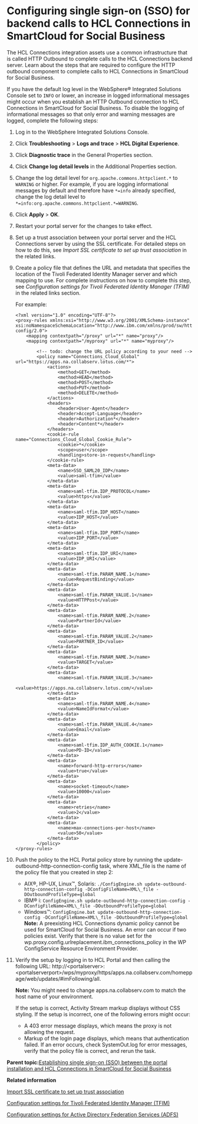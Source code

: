 # Configuring single sign-on \(SSO\) for backend calls to HCL Connections in SmartCloud for Social Business 

The HCL Connections integration assets use a common infrastructure that is called HTTP Outbound to complete calls to the HCL Connections backend server. Learn about the steps that are required to configure the HTTP outbound component to complete calls to HCL Connections in SmartCloud for Social Business.

If you have the default log level in the WebSphere® Integrated Solutions Console set to `INFO` or lower, an increase in logged informational messages might occur when you establish an HTTP Outbound connection to HCL Connections in SmartCloud for Social Business. To disable the logging of informational messages so that only error and warning messages are logged, complete the following steps:

1.  Log in to the WebSphere Integrated Solutions Console.
2.  Click **Troubleshooting** \> **Logs and trace** \> **HCL Digital Experience**.
3.  Click **Diagnostic trace** in the General Properties section.
4.  Click **Change log detail levels** in the Additional Properties section.
5.  Change the log detail level for `org.apache.commons.httpclient.*` to `WARNING` or higher. For example, if you are logging informational messages by default and therefore have `*=info` already specified, change the log detail level to `*=info:org.apache.commons.httpclient.*=WARNING`.
6.  Click **Apply** \> **OK**.
7.  Restart your portal server for the changes to take effect.

1.  Set up a trust association between your portal server and the HCL Connections server by using the SSL certificate. For detailed steps on how to do this, see *Import SSL certificate to set up trust association* in the related links.

2.  Create a policy file that defines the URL and metadata that specifies the location of the Tivoli Federated Identity Manager server and which mapping to use. For complete instructions on how to complete this step, see *Configuration settings for Tivoli Federated Identity Manager \(TFIM\)* in the related links section.

    For example:

    ```
    <?xml version="1.0" encoding="UTF-8"?>
    <proxy-rules xmlns:xsi="http://www.w3.org/2001/XMLSchema-instance"
    xsi:noNamespaceSchemaLocation="http://www.ibm.com/xmlns/prod/sw/http/outbound/proxy-config/2.0">
    	<mapping contextpath="/proxy" url="*" name="proxy"/>
    	<mapping contextpath="/myproxy" url="*" name="myproxy"/>
    
    		<!-- todo: change the URL policy according to your need -->
    		<policy name="Connections_Cloud_Global" url="https://apps.na.collabserv.lotus.com/*">
    			<actions>
    				<method>GET</method>
    				<method>HEAD</method>
    				<method>POST</method>
    				<method>PUT</method>
    				<method>DELETE</method>
    			</actions>
    			<headers>
    				<header>User-Agent</header>
    				<header>Accept-Language</header>
    				<header>Authorization*</header>
    				<header>Content*</header>
    			</headers>
    			<cookie-rule name="Connections_Cloud_Global_Cookie_Rule">
    				<cookie>*</cookie>
    				<scope>user</scope>
    				<handling>store-in-request</handling>
    			</cookie-rule>
    			<meta-data>
    				<name>SSO_SAML20_IDP</name>
    				<value>saml-tfim</value>
    			</meta-data>
    			<meta-data>
    				<name>saml-tfim.IDP_PROTOCOL</name>
    				<value>https</value>
    			</meta-data>
    			<meta-data>
    				<name>saml-tfim.IDP_HOST</name>
    				<value>IDP_HOST</value>
    			</meta-data>
    			<meta-data>
    				<name>saml-tfim.IDP_PORT</name>
    				<value>IDP_PORT</value>
    			</meta-data>
    			<meta-data>
    				<name>saml-tfim.IDP_URI</name>
    				<value>IDP_URI</value>
    			</meta-data>
    			<meta-data>
    				<name>saml-tfim.PARAM_NAME.1</name>
    				<value>RequestBinding</value>
    			</meta-data>
    			<meta-data>
    				<name>saml-tfim.PARAM_VALUE.1</name>
    				<value>HTTPPost</value>
    			</meta-data>
    			<meta-data>
    				<name>saml-tfim.PARAM_NAME.2</name>
    				<value>PartnerId</value>
    			</meta-data>
    			<meta-data>
    				<name>saml-tfim.PARAM_VALUE.2</name>
    				<value>PARTNER_ID</value>
    			</meta-data>
    			<meta-data>
    				<name>saml-tfim.PARAM_NAME.3</name>
    				<value>TARGET</value>
    			</meta-data>
    			<meta-data>
    				<name>saml-tfim.PARAM_VALUE.3</name>
    				<value>https://apps.na.collabserv.lotus.com/</value>
    			</meta-data>
    			<meta-data>
    				<name>saml-tfim.PARAM_NAME.4</name>
    				<value>NameIdFormat</value>
    			</meta-data>
    			<meta-data>
    				<name>saml-tfim.PARAM_VALUE.4</name>
    				<value>Email</value>
    			</meta-data>
    			<meta-data>
    				<name>saml-tfim.IDP_AUTH_COOKIE.1</name>
    				<value>PD-ID</value>
    			</meta-data>
    			<meta-data>
    				<name>forward-http-errors</name>
    				<value>true</value>
    			</meta-data>
    			<meta-data>
    				<name>socket-timeout</name>
    				<value>10000</value>
    			</meta-data>
    			<meta-data>
    				<name>retries</name>
    				<value>2</value>
    			</meta-data>
    			<meta-data>
    				<name>max-connections-per-host</name>
    				<value>50</value>
    			</meta-data>
    		</policy>
    </proxy-rules>			 
    ```

3.  Push the policy to the HCL Portal policy store by running the update-outbound-http-connection-config task, where XML\_file is the name of the policy file that you created in step 2:

    -   AIX®, HP-UX, Linux™, Solaris: `./ConfigEngine.sh update-outbound-http-connection-config -DConfigFileName=XML\_file -DOutboundProfileType=global`
    -   IBM® i: `ConfigEngine.sh update-outbound-http-connection-config -DConfigFileName=XML\_file -DOutboundProfileType=global`
    -   Windows™: `ConfigEngine.bat update-outbound-http-connection-config -DConfigFileName=XML\_file -DOutboundProfileType=global`
    **Note:** A preexisting HCL Connections dynamic policy cannot be used for SmartCloud for Social Business. An error can occur if two policies exist. Verify that there is no value set for the wp.proxy.config.urlreplacement.ibm\_connections\_policy in the WP ConfigService Resource Environment Provider.

4.  Verify the setup by logging in to HCL Portal and then calling the following URL: http://<portalserver\>:<portalserverport\>/wps/myproxy/https/apps.na.collabserv.com/homeppage/web/updates/\#imFollowing/all.

    **Note:** You might need to change apps.na.collabserv.com to match the host name of your environment.

    If the setup is correct, Activity Stream markup displays without CSS styling. If the setup is incorrect, one of the following errors might occur:

    -   A 403 error message displays, which means the proxy is not allowing the request.
    -   Markup of the login page displays, which means that authentication failed.
    If an error occurs, check SystemOut.log for error messages, verify that the policy file is correct, and rerun the task.


**Parent topic:**[Establishing single sign-on \(SSO\) between the portal installation and HCL Connections in SmartCloud for Social Business ](../dev-portlet/est_sso_portal_sc4sb.md)

**Related information**  


[Import SSL certificate to set up trust association ](../collab/i_coll_t_enable_lctrust.md)

[Configuration settings for Tivoli Federated Identity Manager \(TFIM\) ](../dev-portlet/outbhttp_auth_est_sso_tfim.md)

[Configuration settings for Active Directory Federation Services \(ADFS\) ](../dev-portlet/outbhttp_auth_est_sso_adfs.md)

